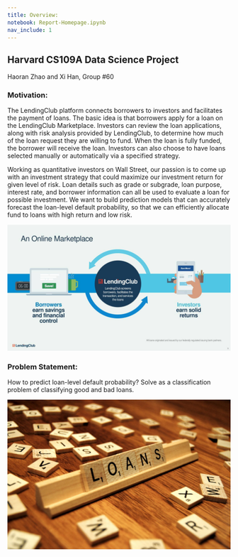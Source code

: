 ```yaml
---
title: Overview:
notebook: Report-Homepage.ipynb
nav_include: 1
---
```



## Harvard CS109A Data Science Project
Haoran Zhao and Xi Han, 
Group #60


### Motivation:
The LendingClub platform connects borrowers to investors and facilitates the payment of loans. The basic idea is that borrowers apply for a loan on the LendingClub Marketplace. Investors can review the loan applications, along with risk analysis provided by LendingClub, to determine how much of the loan request they are willing to fund. When the loan is fully funded, the borrower will receive the loan. Investors can also choose to have loans selected manually or automatically via a specified strategy. 

Working as quantitative investors on Wall Street, our passion is to come up with an investment strategy that could maximize our investment return for given level of risk. Loan details such as grade or subgrade, loan purpose, interest rate, and borrower information can all be used to evaluate a loan for possible investment. We want to build prediction models that can accurately forecast the loan-level default probability, so that we can efficiently allocate fund to loans with high return and low risk.

![IMUs](/Images/lending_club.jpg)


### Problem Statement:
How to predict loan-level default probability?
Solve as a classification problem of classifying good and bad loans. 

![IMUs](/Images/loans.jpg)


